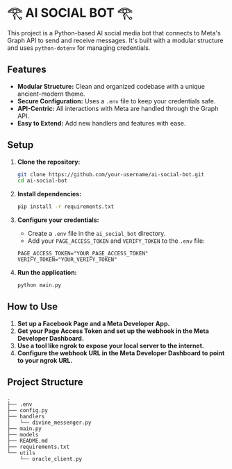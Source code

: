 # 𓂀 AI SOCIAL BOT 𓂀

This project is a Python-based AI social media bot that connects to Meta's Graph API to send and receive messages. It's built with a modular structure and uses `python-dotenv` for managing credentials.

## Features

-   **Modular Structure:** Clean and organized codebase with a unique ancient-modern theme.
-   **Secure Configuration:** Uses a `.env` file to keep your credentials safe.
-   **API-Centric:** All interactions with Meta are handled through the Graph API.
-   **Easy to Extend:** Add new handlers and features with ease.

## Setup

1.  **Clone the repository:**

    ```bash
    git clone https://github.com/your-username/ai-social-bot.git
    cd ai-social-bot
    ```

2.  **Install dependencies:**

    ```bash
    pip install -r requirements.txt
    ```

3.  **Configure your credentials:**

    -   Create a `.env` file in the `ai_social_bot` directory.
    -   Add your `PAGE_ACCESS_TOKEN` and `VERIFY_TOKEN` to the `.env` file:

    ```
    PAGE_ACCESS_TOKEN="YOUR_PAGE_ACCESS_TOKEN"
    VERIFY_TOKEN="YOUR_VERIFY_TOKEN"
    ```

4.  **Run the application:**

    ```bash
    python main.py
    ```

## How to Use

1.  **Set up a Facebook Page and a Meta Developer App.**
2.  **Get your Page Access Token and set up the webhook in the Meta Developer Dashboard.**
3.  **Use a tool like ngrok to expose your local server to the internet.**
4.  **Configure the webhook URL in the Meta Developer Dashboard to point to your ngrok URL.**

## Project Structure

```
.
├── .env
├── config.py
├── handlers
│   └── divine_messenger.py
├── main.py
├── models
├── README.md
├── requirements.txt
└── utils
    └── oracle_client.py
```
